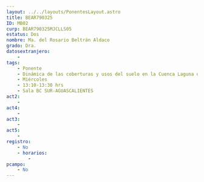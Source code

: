 ```yaml
---
layout: ../../layouts/PonentesLayout.astro
title: BEAR790325
ID: MB02
curp: BEAR790325MJCLLS05
estatus: Dos
nombre: Ma. del Rosario Beltrán Aldaco
grado: Dra.
datosextranjero:
    - 
tags:
    - Ponente
    - Dinámica de las coberturas y usos del suelo en la Cuenca Laguna de Zapotlá
    - Miércoles
    - 13:10-13:30 hrs
    - Sala BC SUR-AGUASCALIENTES 
act2: 
    - 
act4: 
    - 
act3: 
    - 
act5: 
    - 
registro:
    - No
    - horarios:
        - 
pcampo:
    - No
---
```

